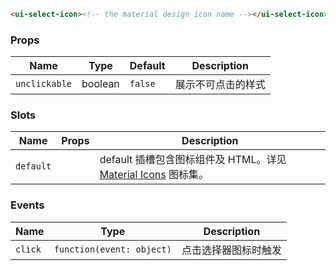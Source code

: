 ```html
<ui-select-icon><!-- the material design icon name --></ui-select-icon>
```

### Props

| Name          | Type    | Default | Description        |
| ------------- | ------- | ------- | ------------------ |
| `unclickable` | boolean | `false` | 展示不可点击的样式 |

### Slots

| Name      | Props | Description                                                             |
| --------- | ----- | ----------------------------------------------------------------------- |
| `default` |       | default 插槽包含图标组件及 HTML。详见 [Material Icons](/icons) 图标集。 |

### Events

| Name    | Type                      | Description          |
| ------- | ------------------------- | -------------------- |
| `click` | `function(event: object)` | 点击选择器图标时触发 |
